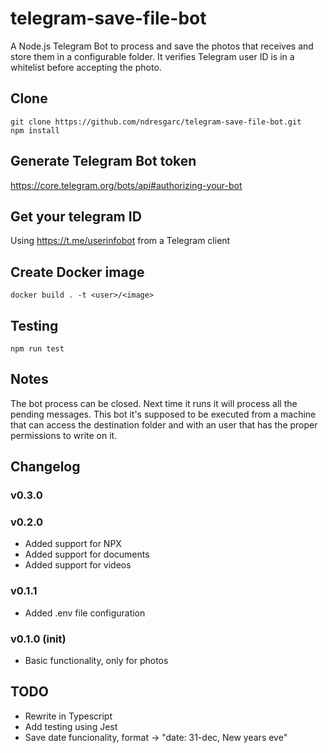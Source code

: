 # telegram-save-file-bot

A Node.js Telegram Bot to process and save the photos that receives and store them in a configurable folder.
It verifies Telegram user ID is in a whitelist before accepting the photo.

## Clone
```
git clone https://github.com/ndresgarc/telegram-save-file-bot.git
npm install
```

## Generate Telegram Bot token
https://core.telegram.org/bots/api#authorizing-your-bot

## Get your telegram ID
Using https://t.me/userinfobot from a Telegram client

## Create Docker image
```
docker build . -t <user>/<image>
```

## Testing
```
npm run test
```

## Notes
The bot process can be closed. Next time it runs it will process all the pending messages.
This bot it's supposed to be executed from a machine that can access the destination folder and with an user that has the proper permissions to write on it.

## Changelog

### v0.3.0

### v0.2.0
- Added support for NPX
- Added support for documents
- Added support for videos

### v0.1.1
- Added .env file configuration

### v0.1.0 (init)
- Basic functionality, only for photos

## TODO

- Rewrite in Typescript
- Add testing using Jest
- Save date funcionality, format -> "date: 31-dec, New years eve"
